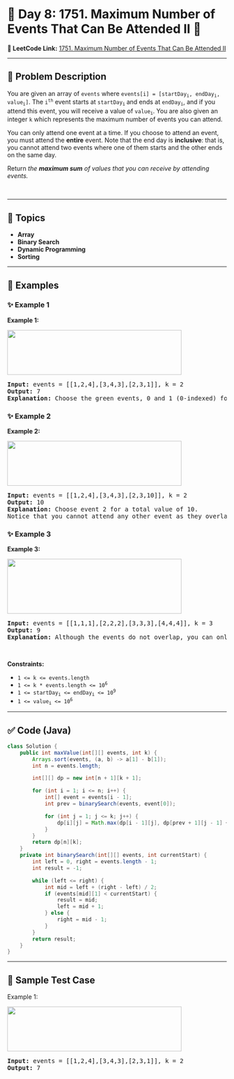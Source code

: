 # 📌 Day 8: 1751. Maximum Number of Events That Can Be Attended II 🎯

**🔗 LeetCode Link:** [1751. Maximum Number of Events That Can Be Attended II](https://leetcode.com/problems/maximum-number-of-events-that-can-be-attended-ii/)

---

## 🧩 Problem Description

<p>You are given an array of <code>events</code> where <code>events[i] = [startDay<sub>i</sub>, endDay<sub>i</sub>, value<sub>i</sub>]</code>. The <code>i<sup>th</sup></code> event starts at <code>startDay<sub>i</sub></code><sub> </sub>and ends at <code>endDay<sub>i</sub></code>, and if you attend this event, you will receive a value of <code>value<sub>i</sub></code>. You are also given an integer <code>k</code> which represents the maximum number of events you can attend.</p>

<p>You can only attend one event at a time. If you choose to attend an event, you must attend the <strong>entire</strong> event. Note that the end day is <strong>inclusive</strong>: that is, you cannot attend two events where one of them starts and the other ends on the same day.</p>

<p>Return <em>the <strong>maximum sum</strong> of values that you can receive by attending events.</em></p>

<p>&nbsp;</p>
<p><strong class="example">

---

## 🧠 Topics

- Array
- Binary Search
- Dynamic Programming
- Sorting
---

## 🧩 Examples

### ✨ Example 1

Example 1:</strong></p>

<p><img alt="" src="https://assets.leetcode.com/uploads/2021/01/10/screenshot-2021-01-11-at-60048-pm.png" style="width: 400px; height: 103px;" /></p>

<pre>
<strong>Input:</strong> events = [[1,2,4],[3,4,3],[2,3,1]], k = 2
<strong>Output:</strong> 7
<strong>Explanation: </strong>Choose the green events, 0 and 1 (0-indexed) for a total value of 4 + 3 = 7.</pre>

<p><strong class="example">

### ✨ Example 2

Example 2:</strong></p>

<p><img alt="" src="https://assets.leetcode.com/uploads/2021/01/10/screenshot-2021-01-11-at-60150-pm.png" style="width: 400px; height: 103px;" /></p>

<pre>
<strong>Input:</strong> events = [[1,2,4],[3,4,3],[2,3,10]], k = 2
<strong>Output:</strong> 10
<strong>Explanation:</strong> Choose event 2 for a total value of 10.
Notice that you cannot attend any other event as they overlap, and that you do <strong>not</strong> have to attend k events.</pre>

<p><strong class="example">

### ✨ Example 3

Example 3:</strong></p>

<p><strong><img alt="" src="https://assets.leetcode.com/uploads/2021/01/10/screenshot-2021-01-11-at-60703-pm.png" style="width: 400px; height: 126px;" /></strong></p>

<pre>
<strong>Input:</strong> events = [[1,1,1],[2,2,2],[3,3,3],[4,4,4]], k = 3
<strong>Output:</strong> 9
<strong>Explanation:</strong> Although the events do not overlap, you can only attend 3 events. Pick the highest valued three.</pre>

<p>&nbsp;</p>
<p><strong>Constraints:</strong></p>

<ul>
	<li><code>1 &lt;= k &lt;= events.length</code></li>
	<li><code>1 &lt;= k * events.length &lt;= 10<sup>6</sup></code></li>
	<li><code>1 &lt;= startDay<sub>i</sub> &lt;= endDay<sub>i</sub> &lt;= 10<sup>9</sup></code></li>
	<li><code>1 &lt;= value<sub>i</sub> &lt;= 10<sup>6</sup></code></li>
</ul>

---

## ✅ Code (Java)

```java
class Solution {
    public int maxValue(int[][] events, int k) {
        Arrays.sort(events, (a, b) -> a[1] - b[1]); 
        int n = events.length;

        int[][] dp = new int[n + 1][k + 1];

        for (int i = 1; i <= n; i++) {
            int[] event = events[i - 1];
            int prev = binarySearch(events, event[0]);

            for (int j = 1; j <= k; j++) {
                dp[i][j] = Math.max(dp[i - 1][j], dp[prev + 1][j - 1] + event[2]);
            }
        }
        return dp[n][k];
    }
    private int binarySearch(int[][] events, int currentStart) {
        int left = 0, right = events.length - 1;
        int result = -1;

        while (left <= right) {
            int mid = left + (right - left) / 2;
            if (events[mid][1] < currentStart) {
                result = mid;
                left = mid + 1;
            } else {
                right = mid - 1;
            }
        }
        return result;
    }
}
```

---

## 🧪 Sample Test Case


Example 1:</strong></p>

<p><img alt="" src="https://assets.leetcode.com/uploads/2021/01/10/screenshot-2021-01-11-at-60048-pm.png" style="width: 400px; height: 103px;" /></p>

<pre>
<strong>Input:</strong> events = [[1,2,4],[3,4,3],[2,3,1]], k = 2
<strong>Output:</strong> 7
<p><strong class="example">



